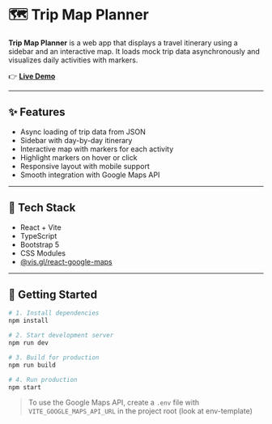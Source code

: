 # 🗺️ Trip Map Planner

**Trip Map Planner** is a web app that displays a travel itinerary using a sidebar and an interactive map. It loads mock trip data asynchronously and visualizes daily activities with markers.

👉 [**Live Demo**](https://coding-vibe.github.io/trip-map-planner)

---

## ✨ Features

- Async loading of trip data from JSON
- Sidebar with day-by-day itinerary
- Interactive map with markers for each activity
- Highlight markers on hover or click
- Responsive layout with mobile support
- Smooth integration with Google Maps API

---

## 🧱 Tech Stack

- React + Vite
- TypeScript
- Bootstrap 5
- CSS Modules
- [@vis.gl/react-google-maps](https://visgl.github.io/react-google-maps)

---

## 🚀 Getting Started

```bash
# 1. Install dependencies
npm install

# 2. Start development server
npm run dev

# 3. Build for production
npm run build

# 4. Run production
npm start
```

> To use the Google Maps API, create a `.env` file with `VITE_GOOGLE_MAPS_API_URL`
> in the project root (look at env-template)
